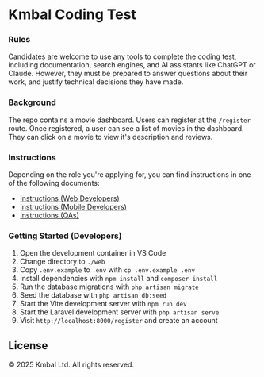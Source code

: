 # Kmbal Coding Test

### Rules

Candidates are welcome to use any tools to complete the coding test, including
documentation, search engines, and AI assistants like ChatGPT or Claude. However,
they must be prepared to answer questions about their work, and justify technical
decisions they have made.

### Background

The repo contains a movie dashboard. Users can register at the `/register` route.
Once registered, a user can see a list of movies in the dashboard. They can click
on a movie to view it's description and reviews.

### Instructions

Depending on the role you're applying for, you can find instructions in one of
the following documents:

- [Instructions (Web Developers)](./docs/instructions/WEB_DEVELPERS.md)
- [Instructions (Mobile Developers)](./docs/instructions/MOBILE_DEVELPERS.md)
- [Instructions (QAs)](./docs/instructions/QA.md)

### Getting Started (Developers)

1. Open the development container in VS Code
2. Change directory to `./web`
3. Copy `.env.example` to `.env` with `cp .env.example .env`
4. Install dependencies with `npm install` and `composer install`
5. Run the database migrations with `php artisan migrate`
6. Seed the database with `php artisan db:seed`
7. Start the Vite development server with `npm run dev`
8. Start the Laravel development server with `php artisan serve`
9. Visit `http://localhost:8000/register` and create an account

## License

© 2025 Kmbal Ltd. All rights reserved.
